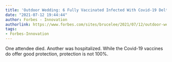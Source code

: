 ```yaml
---
title: 'Outdoor Wedding: 6 Fully Vaccinated Infected With Covid-19 Delta Variant'
date: "2021-07-12 19:44:44"
author: Forbes - Innovation
authorlink: https://www.forbes.com/sites/brucelee/2021/07/12/outdoor-wedding-6-fully-vaccinated-infected-with-covid-19-delta-variant/
tags:
- Forbes-Innovation
---
```

One attendee died. Another was hospitalized. While the Covid-19 vaccines do offer good protection, protection is not 100%.